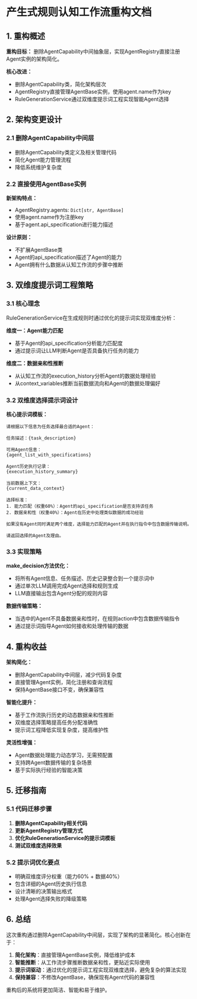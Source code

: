 # 产生式规则认知工作流重构文档

## 1. 重构概述

**重构目标：**
删除AgentCapability中间抽象层，实现AgentRegistry直接注册Agent实例的架构简化。

**核心改进：**
- 删除AgentCapability类，简化架构层次
- AgentRegistry直接管理AgentBase实例，使用agent.name作为key
- RuleGenerationService通过双维度提示词工程实现智能Agent选择

## 2. 架构变更设计

### 2.1 删除AgentCapability中间层

- 删除AgentCapability类定义及相关管理代码
- 简化Agent能力管理流程
- 降低系统维护复杂度

### 2.2 直接使用AgentBase实例

**新架构特点：**
- AgentRegistry.agents: `Dict[str, AgentBase]`
- 使用agent.name作为注册key
- 基于agent.api_specification进行能力描述

**设计原则：**
- 不扩展AgentBase类
- Agent的api_specification描述了Agent的能力
- Agent拥有什么数据从认知工作流的步骤中推断

## 3. 双维度提示词工程策略

### 3.1 核心理念

RuleGenerationService在生成规则时通过优化的提示词实现双维度分析：

**维度一：Agent能力匹配**
- 基于Agent的api_specification分析能力匹配度
- 通过提示词让LLM判断Agent是否具备执行任务的能力

**维度二：数据亲和性推断**
- 从认知工作流的execution_history分析Agent的数据处理经验
- 从context_variables推断当前数据流向和Agent的数据处理偏好

### 3.2 双维度选择提示词设计

**核心提示词模板：**

```
请根据以下信息为任务选择最合适的Agent：

任务描述：{task_description}

可用Agent信息：
{agent_list_with_specifications}

Agent历史执行记录：
{execution_history_summary}

当前数据上下文：
{current_data_context}

选择标准：
1. 能力匹配（权重60%）：Agent的api_specification是否支持该任务
2. 数据亲和性（权重40%）：Agent在历史中处理类似数据的成功经验

如果没有Agent同时满足两个维度，选择能力匹配的Agent并在执行指令中包含数据传输说明。

请返回选择的Agent及理由。
```

### 3.3 实现策略

**make_decision方法优化：**
- 将所有Agent信息、任务描述、历史记录整合到一个提示词中
- 通过单次LLM调用完成Agent选择和规则生成
- LLM直接输出包含Agent分配的规则内容

**数据传输策略：**
- 当选中的Agent不具备数据亲和性时，在规则action中包含数据传输指令
- 通过提示词指导Agent如何接收和处理传输的数据

## 4. 重构收益

**架构简化：**
- 删除AgentCapability中间层，减少代码复杂度
- 直接管理Agent实例，简化注册和查询流程
- 保持AgentBase接口不变，确保兼容性

**智能化提升：**
- 基于工作流执行历史的动态数据亲和性推断
- 双维度选择策略提高任务分配准确性
- 提示词工程降低实现复杂度，提高维护性

**灵活性增强：**
- Agent数据处理能力动态学习，无需预配置
- 支持跨Agent数据传输的复杂场景
- 基于实际执行经验的智能决策

## 5. 迁移指南

### 5.1 代码迁移步骤

1. **删除AgentCapability相关代码**
2. **更新AgentRegistry管理方式**
3. **优化RuleGenerationService的提示词模板**
4. **测试双维度选择效果**

### 5.2 提示词优化要点

- 明确双维度评分权重（能力60% + 数据40%）
- 包含详细的Agent历史执行信息
- 设计清晰的决策输出格式
- 处理Agent选择失败的降级策略

## 6. 总结

这次重构通过删除AgentCapability中间层，实现了架构的显著简化。核心创新在于：

1. **简化架构**：直接管理AgentBase实例，降低维护成本
2. **智能推断**：从工作流步骤推断数据亲和性，更贴近实际使用
3. **提示词驱动**：通过优化的提示词工程实现双维度选择，避免复杂的算法实现
4. **保持兼容**：不修改AgentBase，确保现有Agent代码的兼容性

重构后的系统将更加简洁、智能和易于维护。 